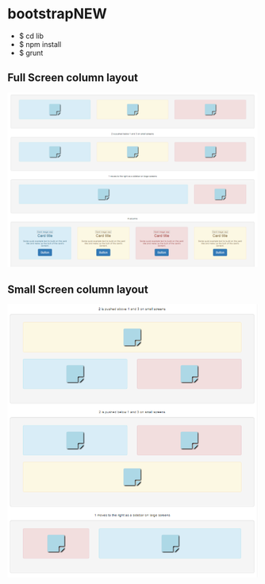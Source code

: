 # bootstrapNEW

* $ cd lib
* $ npm install
* $ grunt

## Full Screen column layout
![Full Screen](/images/FullScreen3.PNG)

## Small Screen column layout
![Small Screen](/images/SmallScreen.PNG)
